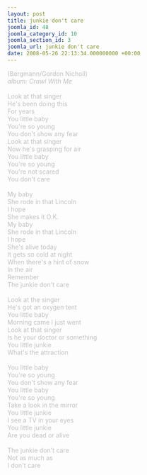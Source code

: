 ```yaml
---
layout: post
title: junkie don't care
joomla_id: 48
joomla_category_id: 10
joomla_section_id: 3
joomla_url: junkie don't care
date: 2008-05-26 22:13:34.000000000 +00:00
---
```

<span style="color: #c0c0c0">(Bergmann/Gordon Nicholl)<br />
<i>album: Crawl With Me</i><br />
<br />
Look at that singer<br />
He's been doing this<br />
For years<br />
You little baby<br />
You're so young<br />
You don't show any fear<br />
Look at that singer<br />
Now he's grasping for air<br />
You little baby<br />
You're so young<br />
You're not scared<br />
You don't care<br />
<br />
My baby<br />
She rode in that Lincoln<br />
I hope<br />
She makes it O.K.<br />
My baby<br />
She rode in that Lincoln<br />
I hope<br />
She's alive today<br />
It gets so cold at night<br />
When there's a hint of snow<br />
In the air<br />
Remember<br />
The junkie don't care<br />
<br />
Look at the singer<br />
He's got an oxygen tent<br />
You little baby<br />
Morning came I just went<br />
Look at that singer<br />
Is he your doctor or something<br />
You little junkie<br />
What's the attraction<br />
<br />
You little baby<br />
You're so young<br />
You don't show any fear<br />
You little baby<br />
You're so young<br />
Take a look in the mirror<br />
You little junkie<br />
I see a TV in your eyes<br />
You little junkie<br />
Are you dead or alive<br />
<br />
The junkie don't care<br />
Not as much as<br />
I don't care</span>
